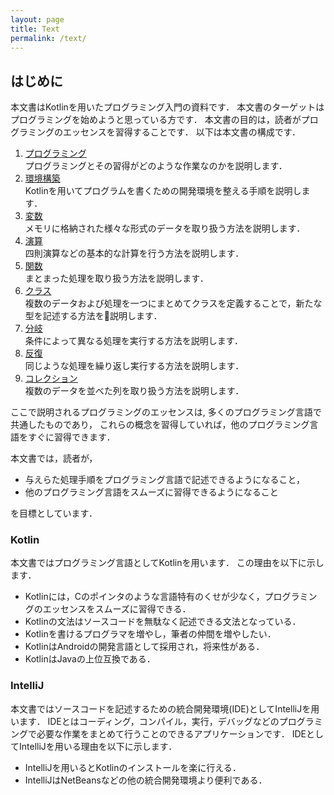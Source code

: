 ```yaml
---
layout: page
title: Text
permalink: /text/
---
```

## はじめに 
本文書はKotlinを用いたプログラミング入門の資料です．
本文書のターゲットはプログラミングを始めようと思っている方です．
本文書の目的は，読者がプログラミングのエッセンスを習得することです．
以下は本文書の構成です．
1. [プログラミング]()  
プログラミングとその習得がどのような作業なのかを説明します．
1. [環境構築]()  
Kotlinを用いてプログラムを書くための開発環境を整える手順を説明します．
1. [変数]()  
メモリに格納された様々な形式のデータを取り扱う方法を説明します．
1. [演算]()  
四則演算などの基本的な計算を行う方法を説明します．
1. [関数]()  
まとまった処理を取り扱う方法を説明します．
1. [クラス]()  
複数のデータおよび処理を一つにまとめてクラスを定義することで，新たな型を記述する方法を説明します．
1. [分岐]()  
条件によって異なる処理を実行する方法を説明します．
1. [反復]()  
同じような処理を繰り返し実行する方法を説明します．
1. [コレクション]()  
複数のデータを並べた列を取り扱う方法を説明します．

ここで説明されるプログラミングのエッセンスは,
多くのプログラミング言語で共通したものであり，
これらの概念を習得していれば，他のプログラミング言語をすぐに習得できます．

本文書では，読者が，

* 与えらた処理手順をプログラミング言語で記述できるようになること，
* 他のプログラミング言語をスムーズに習得できるようになること

を目標としています．

### Kotlin
本文書ではプログラミング言語としてKotlinを用います．
この理由を以下に示します．

* Kotlinには，Cのポインタのような言語特有のくせが少なく，プログラミングのエッセンスをスムーズに習得できる．
* Kotlinの文法はソースコードを無駄なく記述できる文法となっている．
* Kotlinを書けるプログラマを増やし，筆者の仲間を増やしたい．
* KotlinはAndroidの開発言語として採用され，将来性がある．
* KotlinはJavaの上位互換である．

### IntelliJ
本文書ではソースコードを記述するための統合開発環境(IDE)としてIntelliJを用います．
IDEとはコーディング，コンパイル，実行，デバッグなどのプログラミングで必要な作業をまとめて行うことのできるアプリケーションです．
IDEとしてIntelliJを用いる理由を以下に示します．

* IntelliJを用いるとKotlinのインストールを楽に行える．
* IntelliJはNetBeansなどの他の統合開発環境より便利である．
